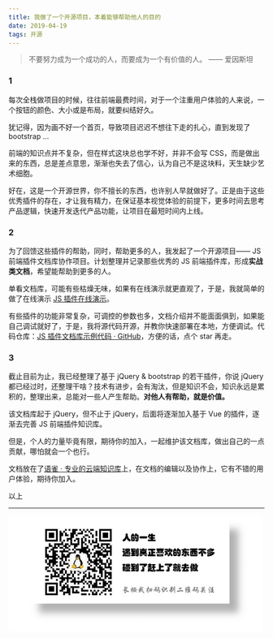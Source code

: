 ```yaml
---
title: 我做了一个开源项目，本着能够帮助他人的目的
date: 2019-04-19
tags: 开源
---
```


> 不要努力成为一个成功的人，而要成为一个有价值的人。  —— 爱因斯坦  

### 1
每次全栈做项目的时候，往往前端最费时间，对于一个注重用户体验的人来说，一个按钮的颜色、大小或是布局，就要纠结好久。

犹记得，因为画不好一个首页，导致项目迟迟不想往下走的扎心，直到发现了 bootstrap …

前端的知识点并不复杂，但在样式这块总也学不好，并非不会写 CSS，而是做出来的东西，总是差点意思，渐渐也失去了信心，认为自己不是这块料，天生缺少艺术细胞。

好在，这是一个开源世界，你不擅长的东西，也许别人早就做好了。正是由于这些优秀插件的存在，才让我有精力，在保证基本视觉体验的前提下，更多时间去思考产品逻辑，快速开发迭代产品功能，让项目在最短时间内上线。

### 2
为了回馈这些插件的帮助，同时，帮助更多的人，我发起了一个开源项目—— JS 前端插件文档库协作项目。计划整理并记录那些优秀的 JS 前端插件库，形成**实战类文档**，希望能帮助到更多的人。

单看文档库，可能有些枯燥无味，如果有在线演示就更直观了，于是，我就简单的做了在线演示 [JS 插件在线演示](http://js.90byte.com/)。

有些插件的功能非常复杂，可调控的参数也多，文档介绍并不能面面俱到，如果能自己调试就好了，于是，我将源代码开源，并教你快速部署在本地，方便调试。代码仓库：[JS 插件文档库示例代码 · GitHub](https://github.com/pengloo53/js-plugin-example)，方便的话，点个 star 再走。

### 3
截止目前为止，我已经整理了基于 jQuery & bootstrap 的若干插件，你说 jQuery 都已经过时，还整理干啥？技术有进步，会有淘汰，但是知识不会，知识永远是累积的，整理出来，总能对一些人产生帮助。**对他人有帮助，就是价值。**

该文档库起于 jQuery，但不止于 jQuery，后面将逐渐加入基于 Vue 的插件，逐渐去完善 JS 前端插件知识库。

但是，个人的力量毕竟有限，期待你的加入，一起维护该文档库，做出自己的一点贡献，哪怕就会一个也行。

文档放在了[语雀 · 专业的云端知识库](https://www.yuque.com/dashboard)上，在文档的编辑以及协作上，它有不错的用户体验，期待你加入。

以上

---
![](/image/weixin.jpg)